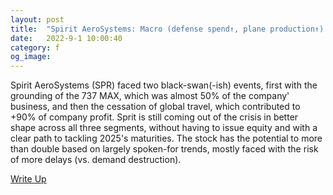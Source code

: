 ```yaml
---
layout: post
title:  "Spirit AeroSystems: Macro (defense spend↑, plane production↑) and idio (cost basis↓, revenue potential↑) moving in the right direction for SPR (↑ and to the →)."
date:   2022-9-1 10:00:40
category: f
og_image:
---
```


Spirit AeroSystems (SPR) faced two black-swan(-ish) events, first with the grounding of the 737 MAX, which was almost 50% of the company' business, and then the cessation of global travel, which contributed to +90% of company profit. Sprit is still coming out of the crisis in better shape across all three segments, without having to issue equity and with a clear path to tackling 2025's maturities. The stock has the potential to more than double based on largely spoken-for trends, mostly faced with the risk of more delays (vs. demand destruction).


<a href="https://csahil.github.io/assets/SPR.pdf">Write Up</a>
